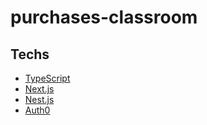 # purchases-classroom

## **Techs**

- [TypeScript](https://www.typescriptlang.org/)
- [Next.js](https://nextjs.org/)
- [Nest.js](https://nestjs.com/)
- [Auth0](https://auth0.com/)
